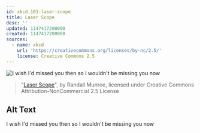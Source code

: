 ```yaml
---
id: xkcd.101-laser-scope
title: Laser Scope
desc: ''
updated: 1147417200000
created: 1147417200000
sources:
  - name: xkcd
    url: 'https://creativecommons.org/licenses/by-nc/2.5/'
    license: Creative Commons 2.5
---
```

![I wish I'd missed you then so I wouldn't be missing you now](https://imgs.xkcd.com/comics/laser_scope.jpg)
> "[Laser Scope](https://xkcd.com/101/)", by Randall Munroe, licensed under Creative Commons Attribution-NonCommercial 2.5 License

## Alt Text
I wish I'd missed you then so I wouldn't be missing you now
